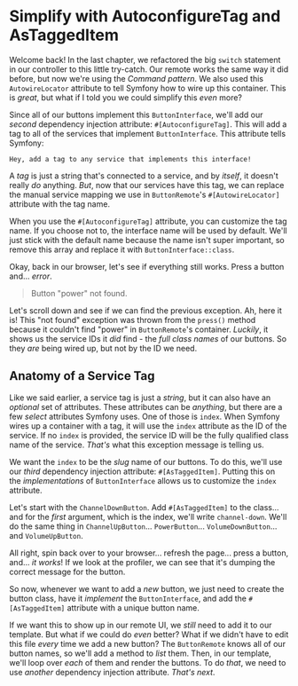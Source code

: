 # Simplify with AutoconfigureTag and AsTaggedItem

Welcome back! In the last chapter, we refactored the big `switch` statement in
our controller to this little try-catch. Our remote works the same way it did
before, but now we're using the *Command pattern*. We also used
this `AutowireLocator` attribute to tell Symfony how to wire up this container.
This is *great*, but what if I told you we could simplify this *even* more?

Since all of our buttons implement this `ButtonInterface`, we'll add our
*second* dependency injection attribute: `#[AutoconfigureTag]`. This will add a
tag to all of the services that implement `ButtonInterface`. This attribute
tells Symfony:

`Hey, add a tag to any service that implements this interface!`

A *tag* is just a string that's connected to a service, and by *itself*, it
doesn't really *do* anything. *But*, now that our services have this tag, we can
replace the manual service mapping we use in `ButtonRemote`'s
`#[AutowireLocator]` attribute with the tag name.

When you use the `#[AutoconfigureTag]` attribute, you can customize the tag
name. If you choose not to, the interface name will be used by default. We'll
just stick with the default name because the name isn't super important, so
remove this array and replace it with `ButtonInterface::class`.

Okay, back in our browser, let's see if everything still works. Press a button
and... *error*.

> Button "power" not found.

Let's scroll down and see if we can find the previous exception. Ah, here it is!
This "not found" exception was thrown from the `press()` method because it
couldn't find "power" in `ButtonRemote`'s container. *Luckily*, it shows us the
service IDs it *did* find - the *full class names* of our buttons. So they *are*
being wired up, but not by the ID we need.

## Anatomy of a Service Tag

Like we said earlier, a service tag is just a *string*, but it can also have an
*optional* set of attributes. These attributes can be *anything*, but there are
a few *select* attributes Symfony uses. One of those is `index`. When Symfony
wires up a container with a tag, it will use the `index` attribute as the ID of
the service. If no `index` is provided, the service ID will be the fully
qualified class name of the service. *That's* what this exception message is
telling us.

We want the `index` to be the *slug* name of our buttons. To do this, we'll use
our *third* dependency injection attribute: `#[AsTaggedItem]`. Putting this on
the *implementations* of `ButtonInterface` allows us to customize the `index`
attribute.

Let's start with the `ChannelDownButton`. Add `#[AsTaggedItem]` to the class...
and for the *first* argument, which is the index, we'll write `channel-down`.
We'll do the same thing
in `ChannelUpButton`... `PowerButton`... `VolumeDownButton`...
and `VolumeUpButton`.

All right, spin back over to your browser... refresh the page... press a button,
and... *it works*! If we look at the profiler, we can see that it's dumping the
correct message for the button.

So now, whenever we want to add a *new* button, we just need to create the
button class, have it *implement* the `ButtonInterface`, and add
the `#[AsTaggedItem]` attribute with a unique button name.

If we want this to show up in our remote UI, we *still* need to add it to our
template. But what if we could do *even* better? What if we didn't have to edit
this file *every* time we add a new button? The `ButtonRemote` knows all of our
button names, so we'll add a method to *list* them. Then, in our template, we'll
loop over *each* of them and render the buttons. To do *that*, we need to use
*another* dependency injection attribute. *That's next*.
